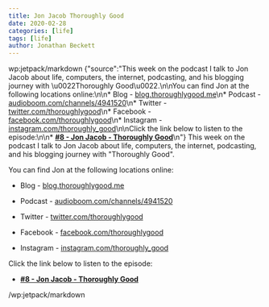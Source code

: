 ```yaml
---
title: Jon Jacob Thoroughly Good
date: 2020-02-28
categories: [life]
tags: [life]
author: Jonathan Beckett
---
```


wp:jetpack/markdown {"source":"This week on the podcast I talk to Jon Jacob about life, computers, the internet, podcasting, and his blogging journey with \u0022Thoroughly Good\u0022.\n\nYou can find Jon at the following locations online:\n\n* Blog - [blog.thoroughlygood.me](https:\/\/blog.thoroughlygood.me)\n* Podcast - [audioboom.com\/channels\/4941520](https:\/\/audioboom.com\/channels\/4941520)\n* Twitter - [twitter.com\/thoroughlygood](https:\/\/twitter.com\/thoroughlygood)\n* Facebook - [facebook.com\/thoroughlygood](https:\/\/facebook.com\/thoroughlygood)\n* Instagram - [instagram.com\/thoroughly\_good](https:\/\/instagram.com\/thoroughly\_good)\n\nClick the link below to listen to the episode:\n\n* **[#8 - Jon Jacob - Thoroughly Good](https:\/\/anchor.fm\/jonbeckett\/episodes\/8\u002d\u002d-Jon-Jacob\u002d\u002d-Thoroughly-Good-eb4i3p\/a-a1jjqrk)**\n"}  This week on the podcast I talk to Jon Jacob about life, computers, the internet, podcasting, and his blogging journey with "Thoroughly Good".

You can find Jon at the following locations online:

* Blog - [blog.thoroughlygood.me](https://blog.thoroughlygood.me)

* Podcast - [audioboom.com/channels/4941520](https://audioboom.com/channels/4941520)

* Twitter - [twitter.com/thoroughlygood](https://twitter.com/thoroughlygood)

* Facebook - [facebook.com/thoroughlygood](https://facebook.com/thoroughlygood)

* Instagram - [instagram.com/thoroughly\_good](https://instagram.com/thoroughly_good)

Click the link below to listen to the episode:

* **[#8 - Jon Jacob - Thoroughly Good](https://anchor.fm/jonbeckett/episodes/8---Jon-Jacob---Thoroughly-Good-eb4i3p/a-a1jjqrk)**

/wp:jetpack/markdown 